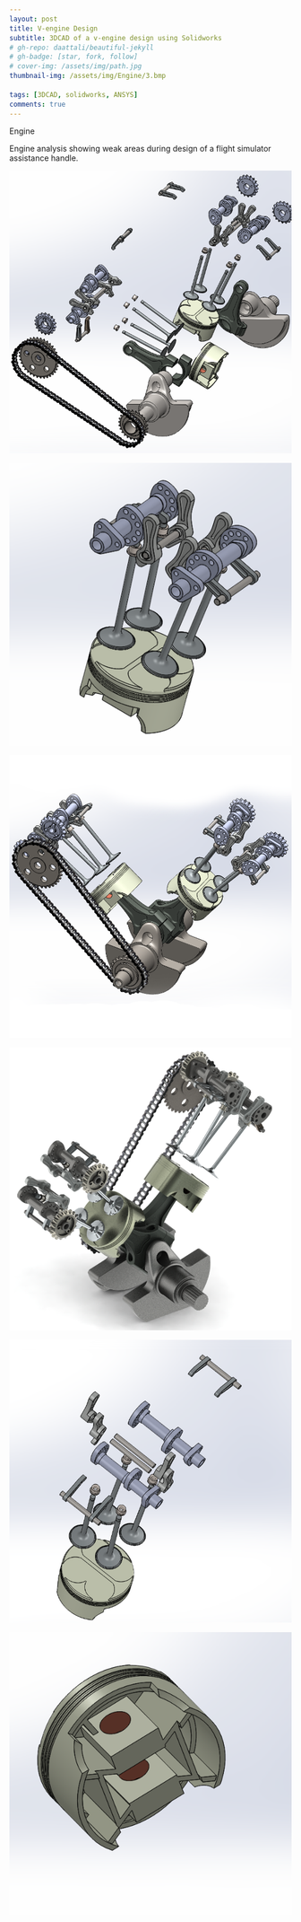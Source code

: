 ```yaml
---
layout: post
title: V-engine Design
subtitle: 3DCAD of a v-engine design using Solidworks
# gh-repo: daattali/beautiful-jekyll
# gh-badge: [star, fork, follow]
# cover-img: /assets/img/path.jpg
thumbnail-img: /assets/img/Engine/3.bmp

tags: [3DCAD, solidworks, ANSYS]
comments: true
---
```

Engine

Engine analysis showing weak areas during design of a flight simulator assistance handle.  

![Engine](/assets/img/Engine/0.bmp)

![Engine](/assets/img/Engine/1.bmp)

![Engine](/assets/img/Engine/2.bmp)

![Engine](/assets/img/Engine/3.bmp)

![Engine](/assets/img/Engine/4.bmp)

![Engine](/assets/img/Engine/5.bmp)
